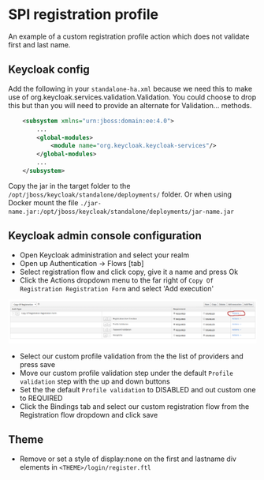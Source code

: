 # SPI registration profile

An example of a custom registration profile action which does not validate first and last name.

## Keycloak config

Add the following in your `standalone-ha.xml` because we need this to make use of org.keycloak.services.validation.Validation.
You could choose to drop this but than you will need to provide an alternate for Validation... methods.

```xml
    <subsystem xmlns="urn:jboss:domain:ee:4.0">
        ...
        <global-modules>
            <module name="org.keycloak.keycloak-services"/>
        </global-modules>
        ...
    </subsystem>
 ```

Copy the jar in the target folder to the `/opt/jboss/keycloak/standalone/deployments/` folder.
Or when using Docker mount the file `./jar-name.jar:/opt/jboss/keycloak/standalone/deployments/jar-name.jar`

## Keycloak admin console configuration

* Open Keycloak administration and select your realm
* Open up Authentication -> Flows [tab]
* Select registration flow and click copy, give it a name and press Ok
* Click the Actions dropdown menu to the far right of `Copy Of Registration Registration Form` and select 'Add execution'

![spi-registration-profile-actions](../_resources/images/spi-registration-profile-actions.png)

* Select our custom profile validation from the the list of providers and press save
* Move our custom profile validation step under the default `Profile validation` step with the up and down buttons
* Set the the default `Profile validation` to DISABLED and out custom one to REQUIRED
* Click the Bindings tab and select our custom registration flow from the Registration flow dropdown and click save

## Theme

* Remove or set a style of display:none on the first and lastname div elements in `<THEME>/login/register.ftl`
